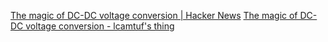 
[The magic of DC-DC voltage conversion | Hacker News](https://news.ycombinator.com/item?id=35668708)
[The magic of DC-DC voltage conversion - lcamtuf's thing](https://lcamtuf.substack.com/p/the-magic-of-dc-dc-voltage-conversion)
